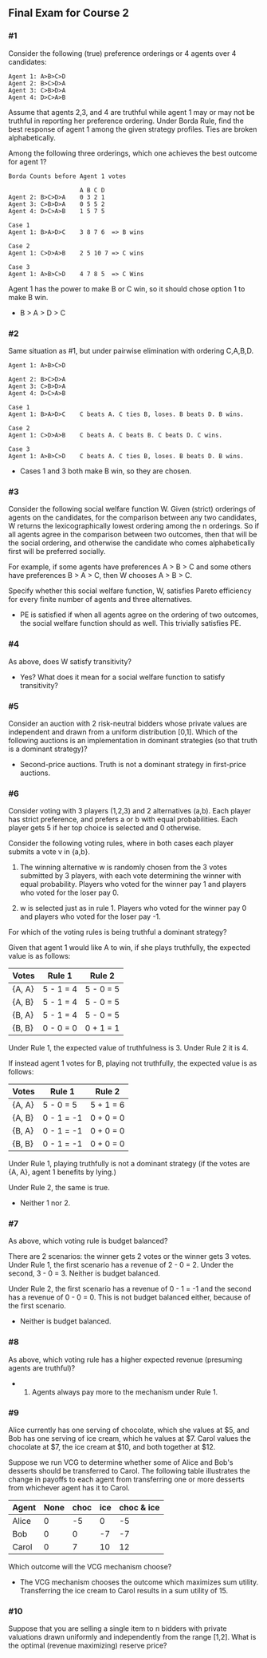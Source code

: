 ## Final Exam for Course 2

### #1

Consider the following (true) preference orderings or 4 agents over 4 candidates:

```
Agent 1: A>B>C>D
Agent 2: B>C>D>A
Agent 3: C>B>D>A
Agent 4: D>C>A>B
```
Assume that agents 2,3, and 4 are truthful while agent 1 may or may not be truthful in reporting her preference ordering. Under Borda Rule, find the best response of agent 1 among the given strategy profiles. Ties are broken alphabetically.

Among the following three orderings, which one achieves the best outcome for agent 1?
```
Borda Counts before Agent 1 votes
					
                    A B C D
Agent 2: B>C>D>A    0 3 2 1
Agent 3: C>B>D>A    0 5 5 2
Agent 4: D>C>A>B    1 5 7 5

Case 1
Agent 1: B>A>D>C    3 8 7 6  => B wins

Case 2
Agent 1: C>D>A>B    2 5 10 7 => C wins

Case 3
Agent 1: A>B>C>D    4 7 8 5  => C Wins
```

Agent 1 has the power to make B or C win, so it should chose option 1 to make B win.

- B > A > D > C

### #2

Same situation as #1, but under pairwise elimination with ordering C,A,B,D.

```
Agent 1: A>B>C>D

Agent 2: B>C>D>A
Agent 3: C>B>D>A
Agent 4: D>C>A>B

Case 1
Agent 1: B>A>D>C    C beats A. C ties B, loses. B beats D. B wins.

Case 2
Agent 1: C>D>A>B    C beats A. C beats B. C beats D. C wins.

Case 3
Agent 1: A>B>C>D    C beats A. C ties B, loses. B beats D. B wins.
```

- Cases 1 and 3 both make B win, so they are chosen.

### #3

Consider the following social welfare function W. Given (strict) orderings of agents on the candidates, for the comparison between any two candidates, W returns the lexicographically lowest ordering among the n orderings. So if all agents agree in the comparison between two outcomes, then that will be the social ordering, and otherwise the candidate who comes alphabetically first will be preferred socially. 

For example, if some agents have preferences A > B > C and some others have preferences B > A > C, then W chooses A > B > C.

Specify whether this social welfare function, W, satisfies Pareto efficiency for every finite number of agents and three alternatives.

- PE is satisfied if when all agents agree on the ordering of two outcomes, the social welfare function should as well. This trivially satisfies PE.

### #4

As above, does W satisfy transitivity?

- Yes? What does it mean for a social welfare function to satisfy transitivity?

### #5

Consider an auction with 2 risk-neutral bidders whose private values are independent and drawn from a uniform distribution [0,1]. Which of the following auctions is an implementation in dominant strategies (so that truth is a dominant strategy)?

- Second-price auctions. Truth is not a dominant strategy in first-price auctions.

### #6

Consider voting with 3 players (1,2,3) and 2 alternatives (a,b). Each player has strict preference, and prefers a or b with equal probabilities. Each player gets 5 if her top choice is selected and 0 otherwise. 

Consider the following voting rules, where in both cases each player submits a vote v in {a,b}.

1. The winning alternative w is randomly chosen from the 3 votes submitted by 3 players, with each vote determining the winner with equal probability. Players who voted for the winner pay 1 and players who voted for the loser pay 0.

2. w is selected just as in rule 1. Players who voted for the winner pay 0 and players who voted for the loser pay -1.

For which of the voting rules is being truthful a dominant strategy? 

Given that agent 1 would like A to win, if she plays truthfully, the expected value is as follows:

| Votes    | Rule 1    | Rule 2    |
| -------- | --------- | --------- |
| {A, A}   | 5 - 1 = 4 | 5 - 0 = 5 |
| {A, B}   | 5 - 1 = 4 | 5 - 0 = 5 |
| {B, A}   | 5 - 1 = 4 | 5 - 0 = 5 |
| {B, B}   | 0 - 0 = 0 | 0 + 1 = 1 |

Under Rule 1, the expected value of truthfulness is 3. Under Rule 2 it is 4.

If instead agent 1 votes for B, playing not truthfully, the expected value is as follows:

| Votes    | Rule 1     | Rule 2    |
| -------- | ---------- | --------- |
| {A, A}   | 5 - 0 = 5  | 5 + 1 = 6 |
| {A, B}   | 0 - 1 = -1 | 0 + 0 = 0 |
| {B, A}   | 0 - 1 = -1 | 0 + 0 = 0 |
| {B, B}   | 0 - 1 = -1 | 0 + 0 = 0 |

Under Rule 1, playing truthfully is not a dominant strategy (if the votes are {A, A}, agent 1 benefits by lying.)

Under Rule 2, the same is true.

- Neither 1 nor 2.

### #7

As above, which voting rule is budget balanced?

There are 2 scenarios: the winner gets 2 votes or the winner gets 3 votes. Under Rule 1, the first scenario has a revenue of 2 - 0 = 2. Under the second, 3 - 0 = 3. Neither is budget balanced.

Under Rule 2, the first scenario has a revenue of 0 - 1 = -1 and the second has a revenue of 0 - 0 = 0. This is not budget balanced either, because of the first scenario.

- Neither is budget balanced.

### #8

As above, which voting rule has a higher expected revenue (presuming agents are truthful)?

- 1. Agents always pay more to the mechanism under Rule 1.

### #9

Alice currently has one serving of chocolate, which she values at $5, and Bob has one serving of ice cream, which he values at $7. Carol values the chocolate at $7, the ice cream at $10, and both together at $12.

Suppose we run VCG to determine whether some of Alice and Bob's desserts should be transferred to Carol. The following table illustrates the change in payoffs to each agent from transferring one or more desserts from whichever agent has it to Carol.

| Agent | None | choc | ice | choc & ice  |
| ----- | ---- | ---- | --- | ----------- |
| Alice | 0    | -5   | 0   | -5          |
| Bob   | 0    | 0    | -7  | -7          |
| Carol | 0    | 7    | 10  | 12          |

Which outcome will the VCG mechanism choose?

- The VCG mechanism chooses the outcome which maximizes sum utility. Transferring the ice cream to Carol results in a sum utility of 15.

### #10

Suppose that you are selling a single item to n bidders with private valuations drawn uniformly and independently from the range [1,2]. What is the optimal (revenue maximizing) reserve price? 




















